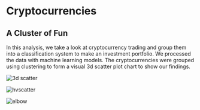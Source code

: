 # Cryptocurrencies

## A Cluster of Fun
In this analysis, we take a look at cryptocurrency trading and group them into a classification system to make an investment portfolio. We processed the data with machine learning models. The cryptocurrencies were grouped using clustering to form a visual 3d scatter plot chart to show our findings.

![3d scatter](https://user-images.githubusercontent.com/19378130/192121434-f5097490-14c6-4b48-a079-964836a3ef09.PNG)


![hvscatter](https://user-images.githubusercontent.com/19378130/192121435-1c14e184-6fbd-45f4-80ca-c6a39fe716a8.PNG)


![elbow](https://user-images.githubusercontent.com/19378130/192121458-1657bf05-dc2a-4b10-9ee2-7fc3569b1c1f.PNG)
